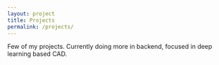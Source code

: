 ```yaml
---
layout: project
title: Projects
permalink: /projects/
---
```


Few of my projects. Currently doing more in backend, focused in deep learning based CAD.
